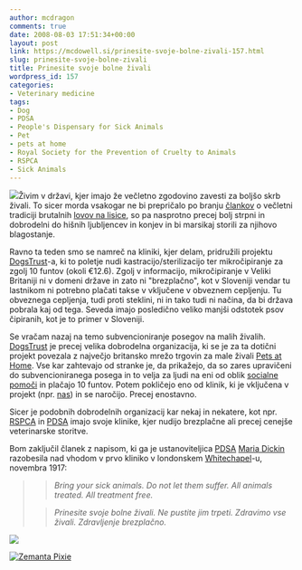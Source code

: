 ```yaml
---
author: mcdragon
comments: true
date: 2008-08-03 17:51:34+00:00
layout: post
link: https://mcdowell.si/prinesite-svoje-bolne-zivali-157.html
slug: prinesite-svoje-bolne-zivali
title: Prinesite svoje bolne živali
wordpress_id: 157
categories:
- Veterinary medicine
tags:
- Dog
- PDSA
- People's Dispensary for Sick Animals
- Pet
- pets at home
- Royal Society for the Prevention of Cruelty to Animals
- RSPCA
- Sick Animals
---
```


[![](https://mcdowell.si/wp-content/uploads/2008/08/puppysmall2-1-150x150.jpg)](https://mcdowell.si/wp-content/uploads/2008/08/puppysmall2.jpg)Živim v državi, kjer imajo že večletno zgodovino zavesti za boljšo skrb živali. To sicer morda vsakogar ne bi prepričalo po branju [člankov](http://www.guardian.co.uk/hunt) o večletni tradiciji brutalnih [lovov na lisice](http://en.wikipedia.org/wiki/Fox_hunting), so pa nasprotno precej bolj strpni in dobrodelni do hišnih ljubljencev in konjev in bi marsikaj storili za njihovo blagostanje.

Ravno ta teden smo se namreč na kliniki, kjer delam, pridružili projektu [DogsTrust](http://www.dogstrust.org.uk/)-a, ki to poletje nudi kastracijo/sterilizacijo ter mikročipiranje za zgolj 10 funtov (okoli €12.6). Zgolj v informacijo, mikročipiranje v Veliki Britaniji ni v domeni države in zato ni "brezplačno", kot v Sloveniji vendar tu lastnikom ni potrebno plačati takse v vključene v obveznem cepljenju. Tu obveznega cepljenja, tudi proti steklini, ni in tako tudi ni načina, da bi država pobrala kaj od tega. Seveda imajo posledično veliko manjši odstotek psov čipiranih, kot je to primer v Sloveniji.

Se vračam nazaj na temo subvencioniranje posegov na malih živalih. [DogsTrust](http://www.dogstrust.org.uk/) je precej velika dobrodelna organizacija, ki se je za ta dotični projekt povezala z največjo britansko mrežo trgovin za male živali [Pets at Home](http://www.petsathome.com/). Vse kar zahtevajo od stranke je, da prikažejo, da so zares upravičeni do subvencioniranega posega in to velja za ljudi na eni od oblik [socialne pomoči](http://www.benefitsinmind.org.uk/step_2_means_tested_benefits.htm) in plačajo 10 funtov. Potem pokličejo eno od klinik, ki je vključena v projekt (npr. [nas](http://www.fentonvets.co.uk/)) in se naročijo. Precej enostavno.

Sicer je podobnih dobrodelnih organizacij kar nekaj in nekatere, kot npr. [RSPCA](http://www.rspca.org.uk/servlet/Satellite?pagename=RSPCA/Local/LocalHomepage) in [PDSA](http://www.pdsa.org.uk/managed/finder.html) imajo svoje klinike, kjer nudijo brezplačne ali precej cenejše veterinarske storitve.

Bom zaključil članek z napisom, ki ga je ustanoviteljica [PDSA](http://en.wikipedia.org/wiki/People%27s_Dispensary_for_Sick_Animals) [Maria Dickin](http://www.pdsa.org.uk/mariadickin.html) razobesila nad vhodom v prvo kliniko v londonskem [Whitechapel](http://www.towerhamlets.gov.uk/data/in-your-ward/whitechapel.cfm)-u, novembra 1917:


<blockquote>

> 
> _Bring your sick animals.
Do not let them suffer.
All animals treated.
All treatment free._
> 
> 

> 
> _Prinesite svoje bolne živali.
Ne pustite jim trpeti.
Zdravimo vse živali.
Zdravljenje brezplačno._
> 
> 
</blockquote>


[![](https://mcdowell.si/wp-content/uploads/2008/08/mike_and_roki-1-300x147.jpg)](https://mcdowell.si/wp-content/uploads/2008/08/mike_and_roki.jpg)


[![Zemanta Pixie](http://img.zemanta.com/reblog_e.png?x-id=a56c1bc2-48e2-476c-8e40-d479d15fccca)](http://reblog.zemanta.com/zemified/a56c1bc2-48e2-476c-8e40-d479d15fccca/)
